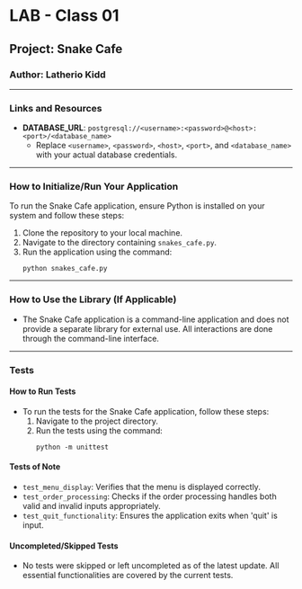 # LAB - Class 01

## Project: Snake Cafe

### Author: Latherio Kidd

---

### Links and Resources

- **DATABASE_URL**: `postgresql://<username>:<password>@<host>:<port>/<database_name>`
  - Replace `<username>`, `<password>`, `<host>`, `<port>`, and `<database_name>` with your actual database credentials.

---

### How to Initialize/Run Your Application

To run the Snake Cafe application, ensure Python is installed on your system and follow these steps:

1. Clone the repository to your local machine.
2. Navigate to the directory containing `snakes_cafe.py`.
3. Run the application using the command:
   ```
   python snakes_cafe.py
   ```

---

### How to Use the Library (If Applicable)

- The Snake Cafe application is a command-line application and does not provide a separate library for external use. All interactions are done through the command-line interface.

---

### Tests

#### How to Run Tests

- To run the tests for the Snake Cafe application, follow these steps:
  1. Navigate to the project directory.
  2. Run the tests using the command:
     ```
     python -m unittest
     ```

#### Tests of Note

- `test_menu_display`: Verifies that the menu is displayed correctly.
- `test_order_processing`: Checks if the order processing handles both valid and invalid inputs appropriately.
- `test_quit_functionality`: Ensures the application exits when 'quit' is input.

#### Uncompleted/Skipped Tests

- No tests were skipped or left uncompleted as of the latest update. All essential functionalities are covered by the current tests.
